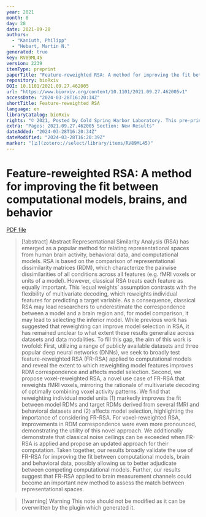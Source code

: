 ```yaml
---
year: 2021
month: 8
day: 28
date: 2021-09-28
authors:
  - "Kaniuth, Philipp"
  - "Hebart, Martin N."
generated: true
key: RV89ML45
version: 2239
itemType: preprint
paperTitle: "Feature-reweighted RSA: A method for improving the fit between computational models, brains, and behavior"
repository: bioRxiv
DOI: 10.1101/2021.09.27.462005
url: "https://www.biorxiv.org/content/10.1101/2021.09.27.462005v1"
accessDate: "2024-03-28T16:20:34Z"
shortTitle: Feature-reweighted RSA
language: en
libraryCatalog: bioRxiv
rights: "© 2021, Posted by Cold Spring Harbor Laboratory. This pre-print is available under a Creative Commons License (Attribution-NonCommercial-NoDerivs 4.0 International), CC BY-NC-ND 4.0, as described at http://creativecommons.org/licenses/by-nc-nd/4.0/"
extra: "Pages: 2021.09.27.462005 Section: New Results"
dateAdded: "2024-03-28T16:20:34Z"
dateModified: "2024-03-28T16:20:39Z"
marker: "[🇿](zotero://select/library/items/RV89ML45)"
---
```


# Feature-reweighted RSA: A method for improving the fit between computational models, brains, and behavior

[PDF file](/Papers/PDFs/Kaniuth%20and%20Hebart%202021undefined%20-%20Feature-reweighted%20RSA%20A%20method%20for%20improving%20the%20fit%20between%20computational%20models%20brains%20and%20behavior.pdf)

> [!abstract] Abstract
> Representational Similarity Analysis (RSA) has emerged as a popular method for relating representational spaces from human brain activity, behavioral data, and computational models. RSA is based on the comparison of representational dissimilarity matrices (RDM), which characterize the pairwise dissimilarities of all conditions across all features (e.g. fMRI voxels or units of a model). However, classical RSA treats each feature as equally important. This ‘equal weights’ assumption contrasts with the flexibility of multivariate decoding, which reweights individual features for predicting a target variable. As a consequence, classical RSA may lead researchers to underestimate the correspondence between a model and a brain region and, for model comparison, it may lead to selecting the inferior model. While previous work has suggested that reweighting can improve model selection in RSA, it has remained unclear to what extent these results generalize across datasets and data modalities. To fill this gap, the aim of this work is twofold: First, utilizing a range of publicly available datasets and three popular deep neural networks (DNNs), we seek to broadly test feature-reweighted RSA (FR-RSA) applied to computational models and reveal the extent to which reweighting model features improves RDM correspondence and affects model selection. Second, we propose voxel-reweighted RSA, a novel use case of FR-RSA that reweights fMRI voxels, mirroring the rationale of multivariate decoding of optimally combining voxel activity patterns. We find that reweighting individual model units (1) markedly improves the fit between model RDMs and target RDMs derived from several fMRI and behavioral datasets and (2) affects model selection, highlighting the importance of considering FR-RSA. For voxel-reweighted RSA, improvements in RDM correspondence were even more pronounced, demonstrating the utility of this novel approach. We additionally demonstrate that classical noise ceilings can be exceeded when FR-RSA is applied and propose an updated approach for their computation. Taken together, our results broadly validate the use of FR-RSA for improving the fit between computational models, brain and behavioral data, possibly allowing us to better adjudicate between competing computational models. Further, our results suggest that FR-RSA applied to brain measurement channels could become an important new method to assess the match between representational spaces.

>[!warning] Warning
> This note should not be modified as it can be overwritten by the plugin which generated it.

